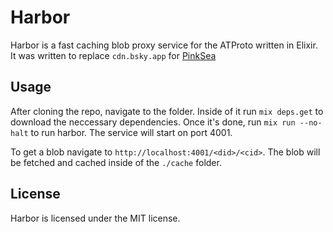 # Harbor

Harbor is a fast caching blob proxy service for the ATProto written in Elixir. It was written to replace `cdn.bsky.app` for [PinkSea](https://github.com/shinolabs/PinkSea)

## Usage

After cloning the repo, navigate to the folder. Inside of it run `mix deps.get` to download the neccessary dependencies. Once it's done, run `mix run --no-halt` to run harbor. The service will start on port 4001.

To get a blob navigate to `http://localhost:4001/<did>/<cid>`. The blob will be fetched and cached inside of the `./cache` folder.

## License

Harbor is licensed under the MIT license.